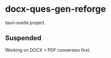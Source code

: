 # docx-ques-gen-reforge
 tauri-svelte project.

## Suspended
Working on DOCX > PDF conversion first.
